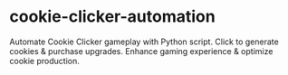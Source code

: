 # cookie-clicker-automation
Automate Cookie Clicker gameplay with Python script. Click to generate cookies &amp; purchase upgrades. Enhance gaming experience &amp; optimize cookie production.
